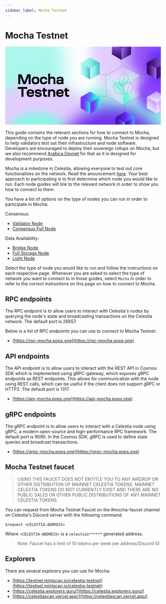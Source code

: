 ```yaml
---
sidebar_label: Mocha Testnet
---
```


# Mocha Testnet

![mocha-testnet](/img/mocha.jpg)

This guide contains the relevant sections for how to connect to Mocha,
depending on the type of node you are running. Mocha Testnet is designed
to help validators test out their infrastructure and node software.
Developers are encouraged to deploy their
sovereign rollups on Mocha, but we also recommend [Arabica Devnet](./arabica-devnet)
for that as it is designed for development purposes.

Mocha is a milestone in Celestia, allowing everyone to test out
core functionalities on the network. Read the anouncement [here](https://blog.celestia.org/celestia-testnet-introduces-alpha-data-availability-api/).
Your best approach to participating is to first determine which node
you would like to run. Each node guides will link to the relevant network
in order to show you how to connect to them.

You have a list of options on the type of nodes you can run in order to
participate in Mocha:

Consensus:

* [Validator Node](./validator-node)
* [Consensus Full Node](./consensus-full-node)

Data Availability:

* [Bridge Node](./bridge-node)
* [Full Storage Node](./full-storage-node)
* [Light Node](./light-node)

Select the type of node you would like to run and follow the instructions
on each respective page. Whenever you are asked to select the type of network
you want to connect to in those guides, select `Mocha` in order to refer
to the correct instructions on this page on how to connect to Mocha.

## RPC endpoints

The RPC endpoint is to allow users to interact with Celestia's nodes by querying the node's state and broadcasting transactions on the
Celestia network. The default port is 26657.

Below is a list of RPC endpoints you can use to connect to Mocha Testnet:

* [https://rpc-mocha.pops.one](https://rpc-mocha.pops.one)

## API endpoints

The API endpoint is to allow users to interact with the REST API in Cosmos
SDK which is implemented using gRPC-gateway, which exposes gRPC endpoints
as REST endpoints. This allows for communication with the node using REST
calls, which can be useful if the client does not support gRPC or HTTP2.
The default port is 1317.

* [https://api-mocha.pops.one](https://api-mocha.pops.one)

## gRPC endpoints

The gRPC endpoint is to allow users to interact with a Celestia node using
gRPC, a modern open-source and high-performance RPC framework. The default
port is 9090. In the Cosmos SDK, gRPC is used to define state queries and
broadcast transactions.

* [https://grpc-mocha.pops.one](https://grpc-mocha.pops.one)

## Mocha Testnet faucet

> USING THIS FAUCET DOES NOT ENTITLE YOU TO ANY AIRDROP OR OTHER
  DISTRIBUTION OF MAINNET CELESTIA TOKENS. MAINNET CELESTIA TOKENS
  DO NOT CURRENTLY EXIST AND THERE ARE NO PUBLIC SALES OR OTHER PUBLIC
  DISTRIBUTIONS OF ANY MAINNET CELESTIA TOKENS.

You can request from Mocha Testnet Faucet on the #mocha-faucet channel on
Celestia's Discord server with the following command:

```text
$request <CELESTIA-ADDRESS>
```

Where `<CELESTIA-ADDRESS>` is a `celestia1******` generated address.

> Note: Faucet has a limit of 10 tokens per week per address/Discord ID

## Explorers

There are several explorers you can use for Mocha:

* [https://testnet.mintscan.io/celestia-testnet](https://testnet.mintscan.io/celestia-testnet)
* [https://celestia.explorers.guru/](https://celestia.explorers.guru/)
* [https://celestiascan.vercel.app/](https://celestiascan.vercel.app/)
